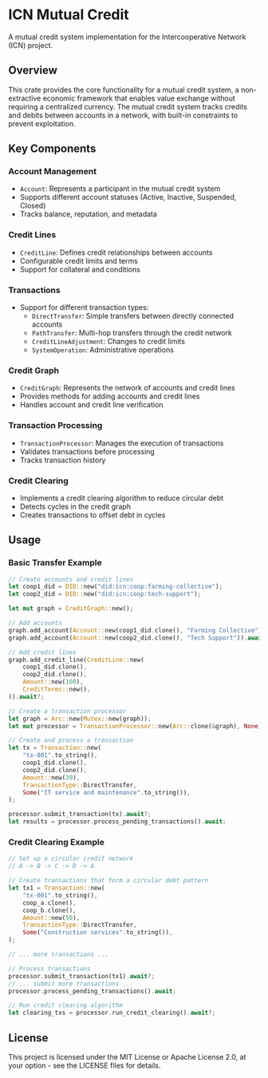 # ICN Mutual Credit

A mutual credit system implementation for the Intercooperative Network (ICN) project.

## Overview

This crate provides the core functionality for a mutual credit system, a non-extractive economic framework that enables value exchange without requiring a centralized currency. The mutual credit system tracks credits and debits between accounts in a network, with built-in constraints to prevent exploitation.

## Key Components

### Account Management

- `Account`: Represents a participant in the mutual credit system
- Supports different account statuses (Active, Inactive, Suspended, Closed)
- Tracks balance, reputation, and metadata

### Credit Lines

- `CreditLine`: Defines credit relationships between accounts
- Configurable credit limits and terms
- Support for collateral and conditions

### Transactions

- Support for different transaction types:
  - `DirectTransfer`: Simple transfers between directly connected accounts
  - `PathTransfer`: Multi-hop transfers through the credit network
  - `CreditLineAdjustment`: Changes to credit limits
  - `SystemOperation`: Administrative operations

### Credit Graph

- `CreditGraph`: Represents the network of accounts and credit lines
- Provides methods for adding accounts and credit lines
- Handles account and credit line verification

### Transaction Processing

- `TransactionProcessor`: Manages the execution of transactions
- Validates transactions before processing
- Tracks transaction history

### Credit Clearing

- Implements a credit clearing algorithm to reduce circular debt
- Detects cycles in the credit graph
- Creates transactions to offset debt in cycles

## Usage

### Basic Transfer Example

```rust
// Create accounts and credit lines
let coop1_did = DID::new("did:icn:coop:farming-collective");
let coop2_did = DID::new("did:icn:coop:tech-support");

let mut graph = CreditGraph::new();

// Add accounts
graph.add_account(Account::new(coop1_did.clone(), "Farming Collective")).await?;
graph.add_account(Account::new(coop2_did.clone(), "Tech Support")).await?;

// Add credit lines
graph.add_credit_line(CreditLine::new(
    coop1_did.clone(),
    coop2_did.clone(),
    Amount::new(100),
    CreditTerms::new(),
)).await?;

// Create a transaction processor
let graph = Arc::new(Mutex::new(graph));
let mut processor = TransactionProcessor::new(Arc::clone(&graph), None);

// Create and process a transaction
let tx = Transaction::new(
    "tx-001".to_string(),
    coop1_did.clone(),
    coop2_did.clone(),
    Amount::new(30),
    TransactionType::DirectTransfer,
    Some("IT service and maintenance".to_string()),
);

processor.submit_transaction(tx).await?;
let results = processor.process_pending_transactions().await;
```

### Credit Clearing Example

```rust
// Set up a circular credit network
// A -> B -> C -> D -> A

// Create transactions that form a circular debt pattern
let tx1 = Transaction::new(
    "tx-001".to_string(),
    coop_a.clone(),
    coop_b.clone(),
    Amount::new(50),
    TransactionType::DirectTransfer,
    Some("Construction services".to_string()),
);

// ... more transactions ...

// Process transactions
processor.submit_transaction(tx1).await?;
// ... submit more transactions ...
processor.process_pending_transactions().await;

// Run credit clearing algorithm
let clearing_txs = processor.run_credit_clearing().await?;
```

## License

This project is licensed under the MIT License or Apache License 2.0, at your option - see the LICENSE files for details. 